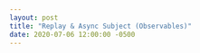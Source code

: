 ```yaml
---
layout: post
title: "Replay & Async Subject (Observables)"
date: 2020-07-06 12:00:00 -0500
---
```


